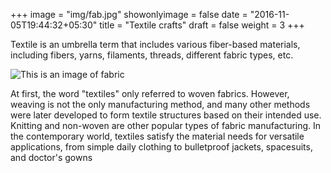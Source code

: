 +++
image = "img/fab.jpg"
showonlyimage = false
date = "2016-11-05T19:44:32+05:30"
title = "Textile crafts"
draft = false
weight = 3
+++

Textile is an umbrella term that includes various fiber-based materials, including fibers, yarns, filaments, threads, different fabric types, etc. 
<!--more-->
![This is an image of fabric][1]

At first, the word "textiles" only referred to woven fabrics. However, weaving is not the only manufacturing method, and many other methods were later developed to form textile structures based on their intended use. Knitting and non-woven are other popular types of fabric manufacturing. In the contemporary world, textiles satisfy the material needs for versatile applications, from simple daily clothing to bulletproof jackets, spacesuits, and doctor's gowns

[1]: /img/textile.jpg
